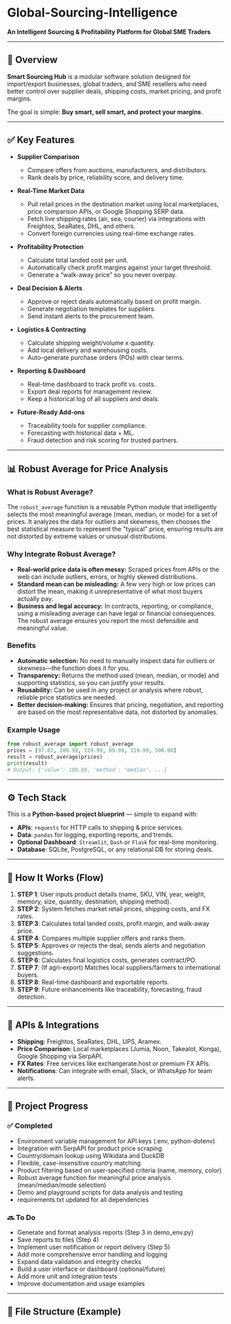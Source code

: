 # Global-Sourcing-Intelligence

**An Intelligent Sourcing & Profitability Platform for Global SME Traders**

---

## 📌 Overview

**Smart Sourcing Hub** is a modular software solution designed for import/export businesses, global traders, and SME resellers who need better control over supplier deals, shipping costs, market pricing, and profit margins.

The goal is simple: **Buy smart, sell smart, and protect your margins**.

---

## ✅ Key Features

- **Supplier Comparison**
  - Compare offers from auctions, manufacturers, and distributors.
  - Rank deals by price, reliability score, and delivery time.

- **Real-Time Market Data**
  - Pull retail prices in the destination market using local marketplaces, price comparison APIs, or Google Shopping SERP data.
  - Fetch live shipping rates (air, sea, courier) via integrations with Freightos, SeaRates, DHL, and others.
  - Convert foreign currencies using real-time exchange rates.

- **Profitability Protection**
  - Calculate total landed cost per unit.
  - Automatically check profit margins against your target threshold.
  - Generate a “walk-away price” so you never overpay.

- **Deal Decision & Alerts**
  - Approve or reject deals automatically based on profit margin.
  - Generate negotiation templates for suppliers.
  - Send instant alerts to the procurement team.

- **Logistics & Contracting**
  - Calculate shipping weight/volume x quantity.
  - Add local delivery and warehousing costs.
  - Auto-generate purchase orders (POs) with clear terms.

- **Reporting & Dashboard**
  - Real-time dashboard to track profit vs. costs.
  - Export deal reports for management review.
  - Keep a historical log of all suppliers and deals.

- **Future-Ready Add-ons**
  - Traceability tools for supplier compliance.
  - Forecasting with historical data + ML.
  - Fraud detection and risk scoring for trusted partners.

---

## 📊 Robust Average for Price Analysis

### What is Robust Average?
The `robust_average` function is a reusable Python module that intelligently selects the most meaningful average (mean, median, or mode) for a set of prices. It analyzes the data for outliers and skewness, then chooses the best statistical measure to represent the "typical" price, ensuring results are not distorted by extreme values or unusual distributions.

### Why Integrate Robust Average?
- **Real-world price data is often messy:** Scraped prices from APIs or the web can include outliers, errors, or highly skewed distributions.
- **Standard mean can be misleading:** A few very high or low prices can distort the mean, making it unrepresentative of what most buyers actually pay.
- **Business and legal accuracy:** In contracts, reporting, or compliance, using a misleading average can have legal or financial consequences. The robust average ensures you report the most defensible and meaningful value.

### Benefits
- **Automatic selection:** No need to manually inspect data for outliers or skewness—the function does it for you.
- **Transparency:** Returns the method used (mean, median, or mode) and supporting statistics, so you can justify your results.
- **Reusability:** Can be used in any project or analysis where robust, reliable price statistics are needed.
- **Better decision-making:** Ensures that pricing, negotiation, and reporting are based on the most representative data, not distorted by anomalies.

### Example Usage
```python
from robust_average import robust_average
prices = [97.87, 109.99, 129.99, 89.99, 119.99, 500.00]
result = robust_average(prices)
print(result)
# Output: {'value': 109.99, 'method': 'median', ...}
```

---

## ⚙️ Tech Stack

This is a **Python-based project blueprint** — simple to expand with:
- **APIs**: `requests` for HTTP calls to shipping & price services.
- **Data**: `pandas` for logging, exporting reports, and trends.
- **Optional Dashboard**: `Streamlit`, `Dash` or `Flask` for real-time monitoring.
- **Database**: SQLite, PostgreSQL, or any relational DB for storing deals.

---

## 🚀 How It Works (Flow)

1. **STEP 1**: User inputs product details (name, SKU, VIN, year, weight, memory, size, quantity, destination, shipping method).
2. **STEP 2**: System fetches market retail prices, shipping costs, and FX rates.
3. **STEP 3**: Calculates total landed costs, profit margin, and walk-away price.
4. **STEP 4**: Compares multiple supplier offers and ranks them.
5. **STEP 5**: Approves or rejects the deal; sends alerts and negotiation suggestions.
6. **STEP 6**: Calculates final logistics costs, generates contract/PO.
7. **STEP 7**: (If agri-export) Matches local suppliers/farmers to international buyers.
8. **STEP 8**: Real-time dashboard and exportable reports.
9. **STEP 9**: Future enhancements like traceability, forecasting, fraud detection.

---

## 🔗 APIs & Integrations

- **Shipping**: Freightos, SeaRates, DHL, UPS, Aramex.
- **Price Comparison**: Local marketplaces (Jumia, Noon, Takealot, Konga), Google Shopping via SerpAPI.
- **FX Rates**: Free services like exchangerate.host or premium FX APIs.
- **Notifications**: Can integrate with email, Slack, or WhatsApp for team alerts.

---

## 🚦 Project Progress

### ✅ Completed
- Environment variable management for API keys (.env, python-dotenv)
- Integration with SerpAPI for product price scraping
- Country/domain lookup using Wikidata and DuckDB
- Flexible, case-insensitive country matching
- Product filtering based on user-specified criteria (name, memory, color)
- Robust average function for meaningful price analysis (mean/median/mode selection)
- Demo and playground scripts for data analysis and testing
- requirements.txt updated for all dependencies

### 🔜 To Do
- Generate and format analysis reports (Step 3 in demo_env.py)
- Save reports to files (Step 4)
- Implement user notification or report delivery (Step 5)
- Add more comprehensive error handling and logging
- Expand data validation and integrity checks
- Build a user interface or dashboard (optional/future)
- Add more unit and integration tests
- Improve documentation and usage examples

---

## 📁 File Structure (Example)

